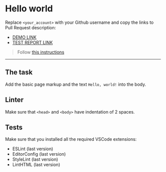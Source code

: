 # Hello world

Replace `<your_account>` with your Github username and copy the links to Pull Request description:
- [DEMO LINK](https://StetsenkoViktoriia.github.io/layout_hello-world/)
- [TEST REPORT LINK](https://StetsenkoViktoriia.github.io/layout_hello-world/report/html_report/)

> Follow [this instructions](https://mate-academy.github.io/layout_task-guideline/#how-to-solve-the-layout-tasks-on-github)
___

## The task

Add the basic page markup and the text `Hello, world!` into the body.

## Linter

Make sure that `<head>` and `<body>` have indentation of 2 spaces.

## Tests

Make sure that you installed all the required VSCode extensions:

- ESLint (last version)
- EditorConfig (last version)
- StyleLint (last version)
- LintHTML (last version)
